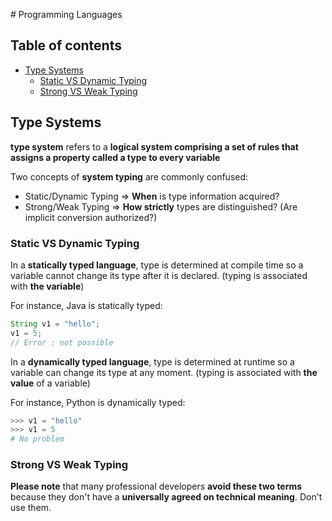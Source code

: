 # Programming Languages

## Table of contents

- [Type Systems](#type-systems)
    - [Static VS Dynamic Typing](#static-vs-dynamic-typing)
    - [Strong VS Weak Typing](#strong-vs-weak-typing)

## Type Systems

**type system** refers to a **logical system comprising a set of rules that assigns a property called a type to every variable**

Two concepts of **system typing** are commonly confused: 
- Static/Dynamic Typing => **When** is type information acquired?
- Strong/Weak Typing => **How strictly** types are distinguished? (Are implicit conversion authorized?)

### Static VS Dynamic Typing

In a **statically typed language**, type is determined at compile time so a variable cannot change its type after it is declared. (typing is associated with **the variable**)

For instance, Java is statically typed:
```java
String v1 = "hello";
v1 = 5;
// Error : not possible
```

In a **dynamically typed language**, type is determined at runtime so a variable can change its type at any moment. (typing is associated with **the value** of a variable)

For instance, Python is dynamically typed:
```python
>>> v1 = "hello"
>>> v1 = 5
# No problem
```

### Strong VS Weak Typing

**Please note** that many professional developers **avoid these two terms** because they don't have a **universally agreed on technical meaning**. Don't use them.